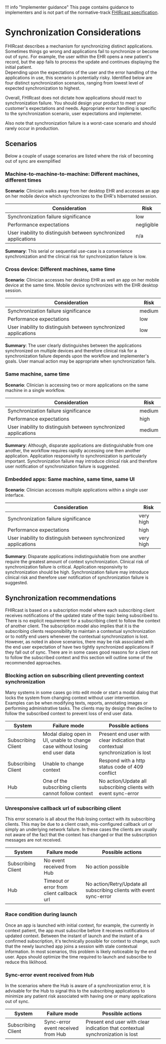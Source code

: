 !!! info "Implementer guidance" 
    This page contains guidance to implementers and is not part of the normative-track [FHIRcast specification](../specification/STU2).


# Synchronization Considerations

FHIRcast describes a mechanism for synchronizing distinct applications. 
Sometimes things go wrong and applications fail to synchronize or become out of sync. 
For example, the user within the EHR opens a new patient's record,
but the app fails to process the update and continues displaying the initial patient.  
Depending upon the expectations of the user and the error handling of the applications in use, 
this scenario is potentially risky. 
Identified below are four distinct synchronization scenarios, ranging from lowest level of expected synchronization to highest. 

Overall, FHIRcast does not dictate how applications should react to synchronization failure. 
You should design your product to meet your customer's expectations and needs.
Appropriate error handling is specific to the synchronization scenario, user expectations and implemeter.

Also note that synchronization failure is a worst-case scenario and should rarely occur in production.

## Scenarios
Below a couple of usage scenarios are listed where the risk of becoming out of sync are exemplified

### Machine-to-machine-to-machine: Different machines, different times
**Scenario**: Clinician walks away from her desktop EHR and accesses an app on her mobile device which synchronizes to the EHR's hibernated session. 

| Consideration | Risk |
|--|--|
|Synchronization failure significance | low |
|Performance expectations|negligible|
|User inability to distinguish between synchronized applications| n/a|

**Summary**: This serial or sequential use-case is a convenience synchronization and the clinical risk for synchronization failure is low. 

### Cross device: Different machines, same time
**Scenario**: Clinician accesses her desktop EHR as well an app on her mobile device at the same time. Mobile device synchronizes with the EHR desktop session. 

|Consideration|Risk|
|--|--|
|Synchronization failure significance|medium|
|Performance expectations|low|
|User inability to distinguish between synchronized applications| low|

**Summary**: The user clearly distinguishes between the applications synchronized on multiple devices and therefore clinical risk for a synchronization failure depends upon the workflow and implementer's goals. User manual action may be appropriate when synchronization fails.


### Same machine, same time
**Scenario**: Clinician is accessing two or more applications on the same machine in a single workflow.  

|Consideration|Risk|
|--|--|
|Synchronization failure significance| medium|
|Performance expectations|high|
|User inability to distinguish between synchronized applications| medium|

**Summary**: Although, disparate applications are distinguishable from one another, the workflow requires rapidly accessing one then another application. Application responsivity to synchronization is particularly important. Synchronization failure may introduce clinical risk and therefore user notification of synchronization failure is suggested.


### Embedded apps: Same machine, same time, same UI
**Scenario**: Clinician accesses multiple applications within a single user interface. 

|Consideration|Risk|
|--|--|
|Synchronization failure significance|very high|
|Performance expectations|high|
|User inability to distinguish between synchronized applications|very high|

**Summary**: Disparate applications indistinguishable from one another require the greatest amount of context synchronization. Clinical risk of synchronization failure is critical. Application responsivity to synchronization should be high. Synchronization failure may introduce clinical risk and therefore user notification of synchronization failure is suggested.

## Synchronization recommendations
FHIRcast is based on a subscription model where each subscribing client receives notifications of the updated state of the topic being subscribed to. There is no explicit requirement for a subscribing client to follow the context of another client. 
The subscription model also implies that it is the subscribing clients responsibility to maintain a contextual synchronization or to notify end users whenever the contextual synchronization is lost.
However, as noted in above scenarios, there may be risk associated with the end user expectation of have two tightly synchronized applications if they fall out of sync. 
There are in some cases good reasons for a client not to follow the subscribed context and this section will outline some of the recommended approaches.

### Blocking action on subscribing client preventing context synchronization
Many systems in some cases go into edit mode or start a modal dialog that locks the system from changing context without user intervention. Examples can be when modifying texts, reports, annotating images or performing administrative tasks. The clients may by design then decline to follow the subscribed context to prevent loss of end user data.

|System|Failure mode|Possible actions|
|--|--|--|
|Subscribing Client|Modal dialog open in UI, unable to change case without losing end user data|Present end user with clear indication that contextual synchronization is lost|
|Subscribing Client|Unable to change context|Respond with a http status code of 409 conflict|
|Hub|One of the subscribing clients cannot follow context| No action/Update all subscribing clients with event sync-error|
 
### Unresponsive callback url of subscribing client 
This error scenario is all about the Hub losing contact with its subscribing clients. This may be due to a client crash, mis-configured callback url or simply an underlying network failure. In these cases the clients are usually not aware of the fact that the context has changed or that the subscription messages are not received.

|System|Failure mode|Possible actions|
|--|--|--|
|Subscribing Client|No event received from Hub|No action possible|
|Hub|Timeout or error from client callback url|No action/Retry/Update all subscribing clients with event sync-error |

### Race condition during launch
Once an app is launched with initial context, for example, the currently in context patient, the app must subscribe before it receives notifications of updated context. Between the instant of launch and the instant of a confirmed subscription, it's technically possible for context to change, such that the newly launched app joins a session with stale contextual information. In most scenarios, this problem is likely noticeable by the end user. Apps should optimize the time required to launch and subscribe to reduce this liklihood.


### Sync-error event received from Hub 
In the scenarios where the Hub is aware of a synchronization error, it is advisable for the Hub to signal this to the subscribing applications to minimize any patient risk associated with having one or many applications out of sync.

|System|Failure mode|Possible actions|
|--|--|--|
|Subscribing Client|Sync-error event received from Hub|Present end user with clear indication that contextual synchronization is lost|
